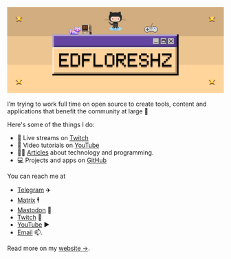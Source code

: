 <div align="center">
  <img src="https://raw.githubusercontent.com/edfloreshz/edfloreshz/master/GitHub.png"/>
</div>

I’m trying to work full time on open source to create tools, content and applications that benefit the community at large 🦀

Here's some of the things I do:

- 🔴 Live streams on [Twitch](https://www.twitch.tv/edfloreshz)
- 🎥 Video tutorials on [YouTube](https://www.youtube.com/channel/UCeGD_pFkPHeZ5R0s20XwgaQ)
- ✍🏼 [Articles](https://edfloreshz.dev/posts/) about technology and programming.
- 💻 Projects and apps on [GitHub](https://github.com/edfloreshz?tab=repositories)


You can reach me at 
- [Telegram](https://telegram.me/edfloreshz) ✈️
- [Matrix](https://matrix.to/#/@edfloreshz:matrix.org) 🕴️
- [Mastodon](https://hachyderm.io/@edfloreshz) 🐘 
- [Twitch](https://www.twitch.tv/edfloreshz/about) 🔴
- [YouTube](https://www.youtube.com/channel/UCeGD_pFkPHeZ5R0s20XwgaQ) ▶️
- [Email](mailto:edfloreshz@gmail.com) 📫.

Read more on my [website →](https://edfloreshz.dev/).
